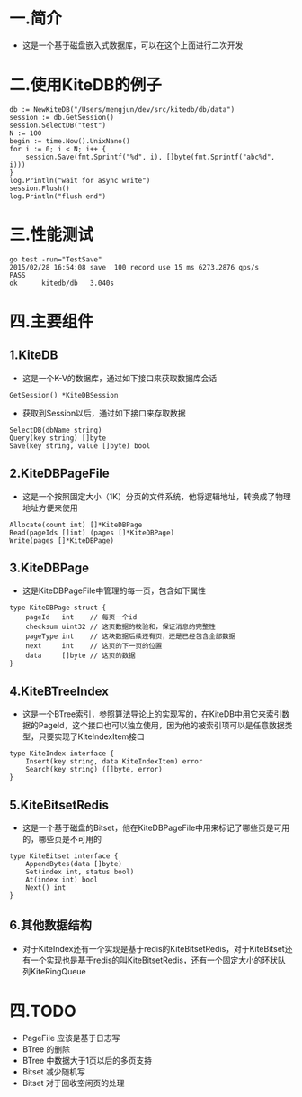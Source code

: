 # 一.简介
* 这是一个基于磁盘嵌入式数据库，可以在这个上面进行二次开发

# 二.使用KiteDB的例子

```
db := NewKiteDB("/Users/mengjun/dev/src/kitedb/db/data")
session := db.GetSession()
session.SelectDB("test")
N := 100
begin := time.Now().UnixNano()
for i := 0; i < N; i++ {
	session.Save(fmt.Sprintf("%d", i), []byte(fmt.Sprintf("abc%d", i)))
}
log.Println("wait for async write")
session.Flush()
log.Println("flush end")
```

# 三.性能测试

```
go test -run="TestSave"
2015/02/28 16:54:08 save  100 record use 15 ms 6273.2876 qps/s
PASS
ok  	kitedb/db	3.040s
```

# 四.主要组件
## 1.KiteDB
* 这是一个K-V的数据库，通过如下接口来获取数据库会话

```
GetSession() *KiteDBSession
```
* 获取到Session以后，通过如下接口来存取数据
```
SelectDB(dbName string)
Query(key string) []byte
Save(key string, value []byte) bool
```

## 2.KiteDBPageFile
* 这是一个按照固定大小（1K）分页的文件系统，他将逻辑地址，转换成了物理地址方便来使用

```
Allocate(count int) []*KiteDBPage 
Read(pageIds []int) (pages []*KiteDBPage)
Write(pages []*KiteDBPage)
```

## 3.KiteDBPage
* 这是KiteDBPageFile中管理的每一页，包含如下属性

```
type KiteDBPage struct {
	pageId   int    // 每页一个id
	checksum uint32 // 这页数据的校验和，保证消息的完整性
	pageType int    // 这块数据后续还有页，还是已经包含全部数据
	next     int    // 这页的下一页的位置
	data     []byte // 这页的数据
}
```

## 4.KiteBTreeIndex
* 这是一个BTree索引，参照算法导论上的实现写的，在KiteDB中用它来索引数据的PageId，这个接口也可以独立使用，因为他的被索引项可以是任意数据类型，只要实现了KiteIndexItem接口

```
type KiteIndex interface {
	Insert(key string, data KiteIndexItem) error
	Search(key string) ([]byte, error)
}
```

## 5.KiteBitsetRedis
* 这是一个基于磁盘的Bitset，他在KiteDBPageFile中用来标记了哪些页是可用的，哪些页是不可用的
```
type KiteBitset interface {
	AppendBytes(data []byte)
	Set(index int, status bool)
	At(index int) bool
	Next() int
}
```

## 6.其他数据结构
* 对于KiteIndex还有一个实现是基于redis的KiteBitsetRedis，对于KiteBitset还有一个实现也是基于redis的叫KiteBitsetRedis，还有一个固定大小的环状队列KiteRingQueue


# 四.TODO
* PageFile 应该是基于日志写
* BTree 的删除
* BTree 中数据大于1页以后的多页支持
* Bitset 减少随机写
* Bitset 对于回收空闲页的处理

